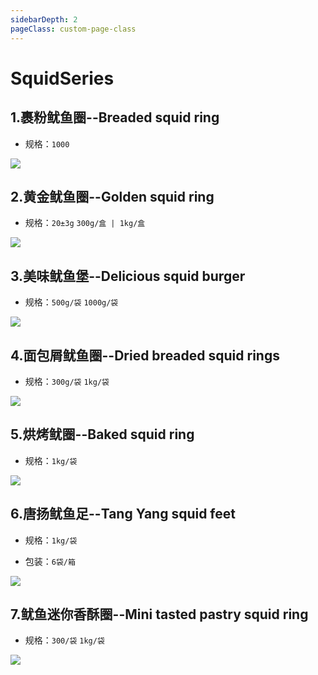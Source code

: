 ```yaml
---
sidebarDepth: 2
pageClass: custom-page-class
---
```

# SquidSeries

## 1.裹粉鱿鱼圈--Breaded squid ring
- 规格：`1000` </p>
<div class="imgb" >
 <img  src="https://yuhuawebsite.oss-cn-hongkong.aliyuncs.com/A-S-1.%E8%A3%B9%E7%B2%89%E9%B1%BF%E9%B1%BC%E5%9C%88--Breaded%20squid%20ring.jpg">
</div>

## 2.黄金鱿鱼圈--Golden squid ring
- 规格：`20±3g` `300g/盒 | 1kg/盒`</p>
<div class="imgb" >
 <img  src="https://yuhuawebsite.oss-cn-hongkong.aliyuncs.com/A-S-2.%E9%BB%84%E9%87%91%E9%B1%BF%E9%B1%BC%E5%9C%88--Golden%20squid%20ring.jpg">
</div>

## 3.美味鱿鱼堡--Delicious squid burger
- 规格：`500g/袋` `1000g/袋` </p>
<div class="imgb" >
 <img  src="https://yuhuawebsite.oss-cn-hongkong.aliyuncs.com/A-S-3.%E7%BE%8E%E5%91%B3%E9%B1%BF%E9%B1%BC%E5%A0%A1--Delicious%20squid%20burger.jpg">
</div>

## 4.面包屑鱿鱼圈--Dried breaded squid rings
- 规格：`300g/袋` `1kg/袋` </p>
<div class="imgb" >
 <img  src="https://yuhuawebsite.oss-cn-hongkong.aliyuncs.com/A-S-4.%E9%9D%A2%E5%8C%85%E5%B1%91%E9%B1%BF%E9%B1%BC%E5%9C%88--Dried%20breaded%20squid%20rings.jpg">
</div>

## 5.烘烤鱿圈--Baked squid ring
- 规格：`1kg/袋` </p>
<div class="imgb" >
 <img  src="https://yuhuawebsite.oss-cn-hongkong.aliyuncs.com/A-S-5.%E7%83%98%E7%83%A4%E9%B1%BF%E5%9C%88--Baked%20squid%20ring.jpg">
</div>

## 6.唐扬鱿鱼足--Tang Yang squid feet
- 规格：`1kg/袋` </p>
- 包装：`6袋/箱` </p>
<div class="imgb" >
 <img  src="https://yuhuawebsite.oss-cn-hongkong.aliyuncs.com/A-S-6.%E5%94%90%E6%89%AC%E9%B1%BF%E9%B1%BC%E8%B6%B3--Tang%20Yang%20squid%20feet.jpg">
</div>

## 7.鱿鱼迷你香酥圈--Mini tasted pastry squid ring
- 规格：`300/袋` `1kg/袋`</p>
<div class="imgb" >
 <img  src="https://yuhuawebsite.oss-cn-hongkong.aliyuncs.com/A-S-7.%E9%B1%BF%E9%B1%BC%E8%BF%B7%E4%BD%A0%E9%A6%99%E9%85%A5%E5%9C%88--Mini%20tasted%20pastry%20squid%20ring.jpg">
</div>
